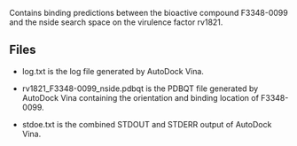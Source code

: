 Contains binding predictions between the bioactive compound F3348-0099 and the nside search space on the virulence factor rv1821.

## Files

- log.txt is the log file generated by AutoDock Vina.

- rv1821_F3348-0099_nside.pdbqt is the PDBQT file generated by AutoDock Vina containing the orientation and binding location of F3348-0099.

- stdoe.txt is the combined STDOUT and STDERR output of AutoDock Vina.

